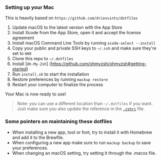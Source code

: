 ### Setting up your Mac

This is heavily based on `https://github.com/driesvints/dotfiles`

1. Update macOS to the latest version with the App Store
2. Install Xcode from the App Store, open it and accept the license agreement
3. Install macOS Command Line Tools by running `xcode-select --install`
4. Copy your public and private SSH keys to `~/.ssh` and make sure they're set to `600`
5. Clone this repo to `~/.dotfiles`
6. Install [`Oh-My-Zsh`] (https://github.com/ohmyzsh/ohmyzsh#getting-started)
7. Run `install.sh` to start the installation
8. Restore preferences by running `mackup restore`
9. Restart your computer to finalize the process

Your Mac is now ready to use!

> Note: you can use a different location than `~/.dotfiles` if you want. Just make sure you also update the reference in the [`.zshrc`](./.zshrc) file.

### Some pointers on maintaining these dotfiles
- When installing a new app, tool or font, try to install it with Homebrew and add it to the Brewfile.
- When configuring a new app make sure to run `mackup backup` to save your preferences.
- When changing an macOS setting, try setting it through the .macos file.
